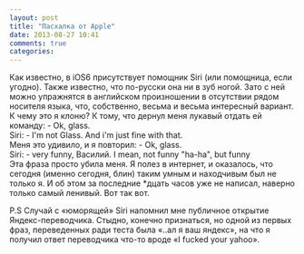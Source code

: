 ```yaml
---
layout: post
title: "Пасхалка от Apple"
date: 2013-08-27 10:41
comments: true
categories: 
---
```

Как известно, в iOS6 присутствует помощник Siri (или помощница, если угодно). Также известно, что по-русски она ни в зуб ногой. Зато с ней можно упражнятся в английском произношении в отсутствии рядом носителя языка, что, собственно, весьма и весьма интересный вариант. К чему это я клоню? К тому, что дернул меня лукавый отдать ей команду: - Ok, glass.  
Siri: - I'm not Glass. And i'm just fine with that.  
Меня это удивило, и я повторил:  - Ok, glass.  
Siri: - very funny, Василий. I mean, not funny "ha-ha", but funny  
Эта фраза просто убила меня. Я полез в интернет, и оказалось, что сегодня (именно сегодня, блин) таким умным и находчивым был не только я. И об этом за последние *дцать часов уже не написал, наверно только самый ленивый. Вот так вот.   

P.S Случай с «юморящей» Siri напомнил мне публичное открытие Яндекс-переводчика. Стыдно, конечно признаться, но одной из первых фраз, переведенных ради теста была «..ал я ваш яндекс», на что я получил ответ переводчика что-то вроде «I fucked your yahoo». 
